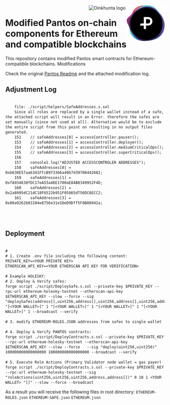<img src="https://raw.githubusercontent.com/pantos-io/ethereum-contracts/img/pantos-logo-full.svg" alt="Pantos logo" align="right" width="120" />

<img src="https://oinkhunta.pantos.farm/OINKHUNTA.png" alt="Oinkhunta logo" align="right" width="120" />



# Modified Pantos on-chain components for Ethereum and compatible blockchains

This repository contains modified Pantos smart contracts for Ethereum-compatible
blockchains. Modifications 

Check the original [Pantos Readme](README_PANTOS.md) and the attached modification log.

## Adjustment Log

```shell

    file: ./script/helpers/SafeAddresses.s.sol
    Since all roles are replaced by a single wallet instead of a safe, the attached script will result in an Error. therefore the safes are set manually (since not used at all). Alternative would be to exclude the entire script from this point on resulting in no output files generated.
    152    // safeAddresses[0] = accessController.pauser();
    153    // safeAddresses[1] = accessController.deployer();
    154    // safeAddresses[2] = accessController.mediumCriticalOps();
    155    // safeAddresses[3] = accessController.superCriticalOps();
    156
    157    console2.log("ADJUSTED ACCESSCONTROLER ADDRESSES");
    158    safeAddresses[0] = 0xb630E57aa63d1FfcB9f3366a49b7d39708442682;
    159    safeAddresses[1] = 0xfA934630fDC17eA53a46E1700aE84B8349952F4D;
    160    safeAddresses[2] = 0x2a8995dC21dC18F6522b951F05865d756DC6ECC2;
    161    safeAddresses[3] = 0x00a9262b83104e8756e31e1DeD9Dff5F8B08942a;




```

## Deployment
```shell

# 
# 1. Create .env file including the following content:
PRIVATE_KEY=<YOUR PRIVATE KEY>
ETHERSCAN_API_KEY=<YOUR ETHERSCAN API KEY FOR VERIFICATION>

# Example HOLESKY:
# 2. Deploy & Verify safes:
forge script ./script/DeploySafe.s.sol --private-key $PRIVATE_KEY --rpc-url ethereum-holesky-testnet --etherscan-api-key $ETHERSCAN_API_KEY --slow --force --sig "deploySafes(address[],uint256,address[],uint256,address[],uint256,address[],uint256)" "[<YOUR WALLET>]" 1 "[<YOUR WALLET>]" 1 "[<YOUR WALLET>]" 1 "[<YOUR WALLET>]" 1 --broadcast --verify

# 3. modify ETHEREUM-ROLES.JSON addresses from safes to single wallet

# 4. Deploy & Verify PANTOS contracts:
forge script ./script/DeployContracts.s.sol --private-key $PRIVATE_KEY --rpc-url ethereum-holesky-testnet --etherscan-api-key $ETHERSCAN_API_KEY --slow --force   --sig "deploy(uint256,uint256)" 100000000000000000 100000000000000000 --broadcast --verify

# 5. Execute Role Actions (Primary Validator node wallet = gas payer)
forge script ./script/DeployContracts.s.sol --private-key $PRIVATE_KEY --rpc-url ethereum-holesky-testnet --sig "roleActions(uint256,uint256,uint256,address,address[])" 0 10 1 <YOUR WALLET> "[]" --slow --force --broadcast

```

As a result you will receive the following files in root directory:
`ETHEREUM-ROLES.json`
`ETHEREUM-SAFE.json`
`ETHEREUM.json`



